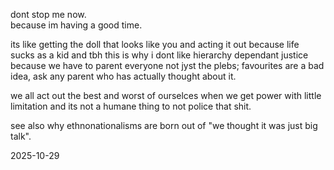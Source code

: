 dont stop me now.  
because im having a good time.  

its like getting the doll that looks like you and acting it out because life sucks as a kid and tbh this is why i dont like hierarchy dependant justice because we have to parent everyone not jyst the plebs; favourites are a bad idea, ask any parent who has actually thought about it.  

we all act out the best and worst of ourselces when we get power with little limitation and its not a humane thing to not police that shit.  

see also why ethnonationalisms are born out of "we thought it was just big talk".  

2025-10-29
